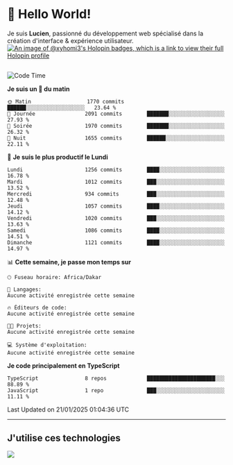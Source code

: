 # 👋 Hello World!

Je suis **Lucien**, passionné du développement web spécialisé dans la création d'interface & expérience utilisateur.
[![An image of @xyhomi3's Holopin badges, which is a link to view their full Holopin profile](https://holopin.me/xyhomi3)](https://holopin.io/@xyhomi3)

##

<!--START_SECTION:waka-->
![Code Time](http://img.shields.io/badge/Code%20Time-2%2C834%20hrs%2050%20mins-blue)

**Je suis un 🐤 du matin** 

```text
🌞 Matin                  1770 commits        ██████░░░░░░░░░░░░░░░░░░░   23.64 % 
🌆 Journée                2091 commits        ███████░░░░░░░░░░░░░░░░░░   27.93 % 
🌃 Soirée                 1970 commits        ███████░░░░░░░░░░░░░░░░░░   26.32 % 
🌙 Nuit                   1655 commits        ██████░░░░░░░░░░░░░░░░░░░   22.11 % 
```
📅 **Je suis le plus productif le Lundi** 

```text
Lundi                    1256 commits        ████░░░░░░░░░░░░░░░░░░░░░   16.78 % 
Mardi                    1012 commits        ███░░░░░░░░░░░░░░░░░░░░░░   13.52 % 
Mercredi                 934 commits         ███░░░░░░░░░░░░░░░░░░░░░░   12.48 % 
Jeudi                    1057 commits        ████░░░░░░░░░░░░░░░░░░░░░   14.12 % 
Vendredi                 1020 commits        ███░░░░░░░░░░░░░░░░░░░░░░   13.63 % 
Samedi                   1086 commits        ████░░░░░░░░░░░░░░░░░░░░░   14.51 % 
Dimanche                 1121 commits        ████░░░░░░░░░░░░░░░░░░░░░   14.97 % 
```


📊 **Cette semaine, je passe mon temps sur** 

```text
🕑︎ Fuseau horaire: Africa/Dakar

💬 Langages: 
Aucune activité enregistrée cette semaine

🔥 Éditeurs de code: 
Aucune activité enregistrée cette semaine

🐱‍💻 Projets: 
Aucune activité enregistrée cette semaine

💻 Système d'exploitation: 
Aucune activité enregistrée cette semaine
```

**Je code principalement en TypeScript** 

```text
TypeScript               8 repos             ██████████████████████░░░   88.89 % 
JavaScript               1 repo              ███░░░░░░░░░░░░░░░░░░░░░░   11.11 % 
```




 Last Updated on 21/01/2025 01:04:36 UTC
<!--END_SECTION:waka-->
---

## J'utilise ces technologies

<p align="left">
  <a href="https://skillicons.dev">
    <img src="https://skillicons.dev/icons?i=ts,js,md,scss,tailwind,react,docker,express,astro,vite,nextjs,vercel,figma,ableton" />
  </a>
</p>

